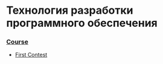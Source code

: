 # Технология разработки программного обеспечения

### [Course](https://imcs.dvfu.ru/cats/?f=wiki;name=cpp-course-2020)

 * [First Contest](https://imcs.dvfu.ru/cats/?f=problems;cid=4917802;sid=i1y9WyLQEgO53sZTyL84N2k21VaPKq)
